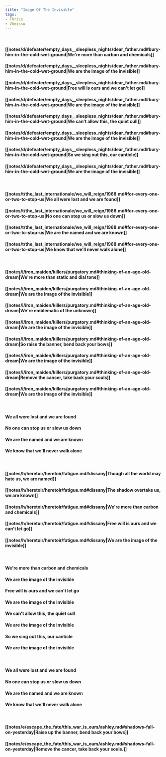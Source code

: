 ```yaml
---
title: "Image Of The Invisible"
tags:
- Thrice
- Vheissu
---
```

&nbsp;
#### [[notes/d/defeater/empty_days__sleepless_nights/dear_father.md#bury-him-in-the-cold-wet-ground|We're more than carbon and chemicals]]
#### [[notes/d/defeater/empty_days__sleepless_nights/dear_father.md#bury-him-in-the-cold-wet-ground|We are the image of the invisible]]
#### [[notes/d/defeater/empty_days__sleepless_nights/dear_father.md#bury-him-in-the-cold-wet-ground|Free will is ours and we can't let go]]
#### [[notes/d/defeater/empty_days__sleepless_nights/dear_father.md#bury-him-in-the-cold-wet-ground|We are the image of the invisible]]
#### [[notes/d/defeater/empty_days__sleepless_nights/dear_father.md#bury-him-in-the-cold-wet-ground|We can't allow this, the quiet cull]]
#### [[notes/d/defeater/empty_days__sleepless_nights/dear_father.md#bury-him-in-the-cold-wet-ground|We are the image of the invisible]]
#### [[notes/d/defeater/empty_days__sleepless_nights/dear_father.md#bury-him-in-the-cold-wet-ground|So we sing out this, our canticle]]
#### [[notes/d/defeater/empty_days__sleepless_nights/dear_father.md#bury-him-in-the-cold-wet-ground|We are the image of the invisible]]
&nbsp;
#### [[notes/t/the_last_internationale/we_will_reign/1968.md#for-every-one-or-two-to-stop-us|We all were lost and we are found]]
#### [[notes/t/the_last_internationale/we_will_reign/1968.md#for-every-one-or-two-to-stop-us|No one can stop us or slow us down]]
#### [[notes/t/the_last_internationale/we_will_reign/1968.md#for-every-one-or-two-to-stop-us|We are the named and we are known]]
#### [[notes/t/the_last_internationale/we_will_reign/1968.md#for-every-one-or-two-to-stop-us|We know that we'll never walk alone]]
&nbsp;
#### [[notes/i/iron_maiden/killers/purgatory.md#thinking-of-an-age-old-dream|We're more than static and dial tone]]
#### [[notes/i/iron_maiden/killers/purgatory.md#thinking-of-an-age-old-dream|We are the image of the invisible]]
#### [[notes/i/iron_maiden/killers/purgatory.md#thinking-of-an-age-old-dream|We're emblematic of the unknown]]
#### [[notes/i/iron_maiden/killers/purgatory.md#thinking-of-an-age-old-dream|We are the image of the invisible]]
#### [[notes/i/iron_maiden/killers/purgatory.md#thinking-of-an-age-old-dream|So raise the banner, bend back your bows]]
#### [[notes/i/iron_maiden/killers/purgatory.md#thinking-of-an-age-old-dream|We are the image of the invisible]]
#### [[notes/i/iron_maiden/killers/purgatory.md#thinking-of-an-age-old-dream|Remove the cancer, take back your souls]]
#### [[notes/i/iron_maiden/killers/purgatory.md#thinking-of-an-age-old-dream|We are the image of the invisible]]
&nbsp;
#### We all were lost and we are found
#### No one can stop us or slow us down
#### We are the named and we are known
#### We know that we'll never walk alone
&nbsp;
#### [[notes/h/heretoir/heretoir/fatigue.md#dissany|Though all the world may hate us, we are named]]
#### [[notes/h/heretoir/heretoir/fatigue.md#dissany|The shadow overtake us, we are known]]
#### [[notes/h/heretoir/heretoir/fatigue.md#dissany|We're more than carbon and chemicals]]
#### [[notes/h/heretoir/heretoir/fatigue.md#dissany|Free will is ours and we can't let go]]
#### [[notes/h/heretoir/heretoir/fatigue.md#dissany|We are the image of the invisible]]
&nbsp;
#### We're more than carbon and chemicals
#### We are the image of the invisible
#### Free will is ours and we can't let go
#### We are the image of the invisible
#### We can't allow this, the quiet cull
#### We are the image of the invisible
#### So we sing out this, our canticle
#### We are the image of the invisible
&nbsp;
#### We all were lost and we are found
#### No one can stop us or slow us down
#### We are the named and we are known
#### We know that we'll never walk alone
&nbsp;
#### [[notes/e/escape_the_fate/this_war_is_ours/ashley.md#shadows-fall-on-yesterday|Raise up the banner, bend back your bows]]
#### [[notes/e/escape_the_fate/this_war_is_ours/ashley.md#shadows-fall-on-yesterday|Remove the cancer, take back your souls.]]
